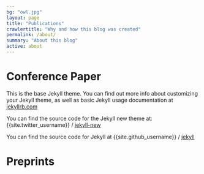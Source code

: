 ```yaml
---
bg: "owl.jpg"
layout: page
title: "Publications"
crawlertitle: "Why and how this blog was created"
permalink: /about/
summary: "About this blog"
active: about
---
```

# Conference Paper
This is the base Jekyll theme. You can find out more info about customizing your Jekyll theme, as well as basic Jekyll usage documentation at [jekyllrb.com](http://jekyllrb.com/)

You can find the source code for the Jekyll new theme at:
{{site.twitter_username}} /
[jekyll-new](https://github.com/jglovier/jekyll-new)

You can find the source code for Jekyll at
{{site.github_username}} /
[jekyll](https://github.com/jekyll/jekyll)

# Preprints